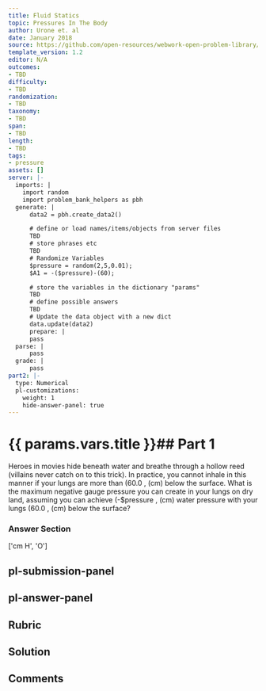 ```yaml
---
title: Fluid Statics
topic: Pressures In The Body
author: Urone et. al
date: January 2018
source: https://github.com/open-resources/webwork-open-problem-library/tree/master/Contrib/BrockPhysics/College_Physics_Urone/11.Fluid_Statics/NU_U17-11-09-004.pg
template_version: 1.2
editor: N/A
outcomes:
- TBD
difficulty:
- TBD
randomization:
- TBD
taxonomy:
- TBD
span:
- TBD
length:
- TBD
tags:
- pressure
assets: []
server: |-
  imports: |
    import random
    import problem_bank_helpers as pbh
  generate: |
      data2 = pbh.create_data2()

      # define or load names/items/objects from server files
      TBD
      # store phrases etc
      TBD
      # Randomize Variables
      $pressure = random(2,5,0.01);
      $A1 = -($pressure)-(60);

      # store the variables in the dictionary "params"
      TBD
      # define possible answers
      TBD
      # Update the data object with a new dict
      data.update(data2)
      prepare: |
      pass
  parse: |
      pass
  grade: |
      pass
part2: |-
  type: Numerical
  pl-customizations:
    weight: 1
    hide-answer-panel: true
---
```


# {{ params.vars.title }}## Part 1 
Heroes in movies hide beneath water and breathe through a hollow reed (villains never catch on to this trick). In practice, you cannot inhale in this manner if your lungs are more than (60.0 , (cm) below the surface. What is the maximum negative gauge pressure you can create in your lungs on dry land, assuming you can achieve (-$pressure , (cm) water pressure with your lungs (60.0 , (cm) below the surface? 


### Answer Section 
['cm H', 'O']

## pl-submission-panel 


## pl-answer-panel 


## Rubric 


## Solution 


## Comments 


